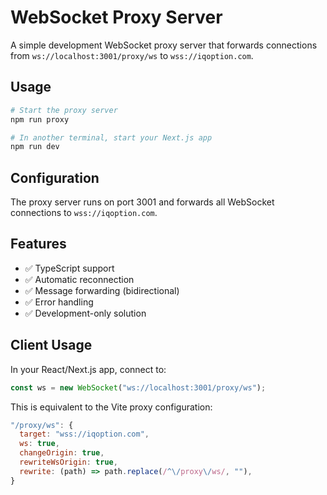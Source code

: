 # WebSocket Proxy Server

A simple development WebSocket proxy server that forwards connections from `ws://localhost:3001/proxy/ws` to `wss://iqoption.com`.

## Usage

```bash
# Start the proxy server
npm run proxy

# In another terminal, start your Next.js app
npm run dev
```

## Configuration

The proxy server runs on port 3001 and forwards all WebSocket connections to `wss://iqoption.com`.

## Features

- ✅ TypeScript support
- ✅ Automatic reconnection
- ✅ Message forwarding (bidirectional)
- ✅ Error handling
- ✅ Development-only solution

## Client Usage

In your React/Next.js app, connect to:

```typescript
const ws = new WebSocket("ws://localhost:3001/proxy/ws");
```

This is equivalent to the Vite proxy configuration:

```javascript
"/proxy/ws": {
  target: "wss://iqoption.com",
  ws: true,
  changeOrigin: true,
  rewriteWsOrigin: true,
  rewrite: (path) => path.replace(/^\/proxy\/ws/, ""),
}
```
